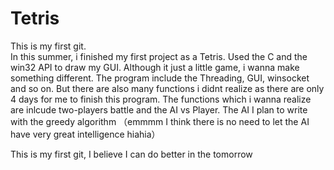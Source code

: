 # Tetris
  This is my first git.<br/>
  In this summer, i finished my first project as a Tetris. 
  Used the C and the win32 API to draw my GUI.
  Although it just a little game, i wanna make something different.
  The program include the Threading, GUI, winsocket and so on.
  But there are also many functions i didnt realize as there are only 4 days for me to finish this program.
  The functions which i wanna realize are inlcude two-players battle and the AI vs Player.
  The AI I plan to write with the greedy algorithm （emmmm I think there is no need to let the AI have very great intelligence hiahia）
  
  This is my first git, I believe I can do better in the tomorrow 
